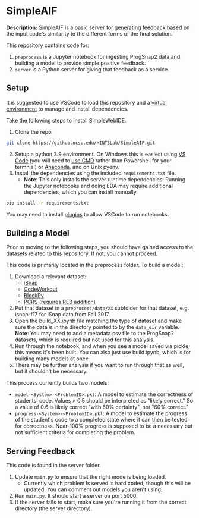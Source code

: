 # SimpleAIF

**Description:** SimpleAIF is a basic server for generating feedback based on the input code's similarity to the different forms of the final solution. 

This repository contains code for:

1. ``preprocess`` is a Jupyter notebook for ingesting ProgSnap2 data and building a model to provide simple positive feedback.
2. ``server`` is a Python server for giving that feedback as a service.

## Setup

It is suggested to use VSCode to load this repository and a [virtual environment](https://code.visualstudio.com/docs/python/environments) to manage and install dependencies.

Take the following steps to install SimpleWebIDE.

1. Clone the repo.
```bash
git clone https://github.ncsu.edu/HINTSLab/SimpleAIF.git
```
2. Setup a python 3.9 environment. On Windows this is easiest using [VS Code](https://code.visualstudio.com/docs/python/environments) (you will need to [use CMD](https://code.visualstudio.com/docs/terminal/profiles) rather than Powershell for your termnial) or [Anaconda](https://conda.io/projects/conda/en/latest/user-guide/tasks/manage-environments.html#activating-an-environment), and on Unix pyenv.
3. Install the dependencies using the included ``requirements.txt`` file. 
   * **Note**: This only installs the server runtime dependencies: Running the Jupyter notebooks and doing EDA may require additional dependencies, which you can install manually.
```bash
pip install -r requirements.txt
```

You may need to install [plugins](https://code.visualstudio.com/blogs/2021/11/08/custom-notebooks) to allow VSCode to run notebooks.

## Building a Model

Prior to moving to the following steps, you should have gained access to the datasets  related to this repository. If not, you cannot proceed.

This code is primarily located in the preprocess folder. To build a model:
1. Download a relevant dataset:
    - [iSnap](https://drive.google.com/drive/folders/1-YmMG3bjvPWwrDMQwL7Iv7Ul20vc9LwX?usp=share_link)
    - [CodeWorkout](https://drive.google.com/drive/u/0/folders/19omPPbv4io84RHjuR2mvdYuZky13sGOH)
    - [BlockPy](https://drive.google.com/drive/u/0/folders/1yJKOHsX36YGiV5pxYlXoftsomVo0cyLi)
    - [PCRS (requires REB addition)](https://drive.google.com/drive/folders/1GHFtyL1oAbbURD5LYw613YaO7_pfKydw?usp=sharing)
2. Put that dataset in a ``preprocess/data/XX`` subfolder for that dataset, e.g. isnap-f17 for iSnap data from Fall 2017.
3. Open the build_XX.ipynb file matching the type of dataset and make sure the data is in the directory pointed to by the `data_dir` variable. **Note**: You may need to add a metadata.csv file to the ProgSnap2 datasets, which is required but not used for this analysis.
4. Run through the notebook, and when you see a model saved via pickle, this means it's been built.  You can also just use build.ipynb, which is for building many models at once.
5. There may be further analysis if you want to run through that as well, but it shouldn't be necessary.

This process currently builds two models:
- ``model-<System>-<ProblemID>.pkl``: A model to estimate the correctness of students' code. Values > 0.5 should be interpreted as "likely correct." So a value of 0.6 is likely correct "with 60% certainty", not "60% correct."
- ``progress-<System>-<ProblemID>.pkl``: A model to estimate the progress of the student's code to a completed state where it can then be tested for correctness. Near-100% progress is supposed to be a necessary but not sufficient criteria for completing the problem.

## Serving Feedback
This code is found in the server folder.
1. Update ``main.py`` to ensure that the right mode is being loaded.
    - Currently which problem is served is hard coded, though this will be updated. You can comment out models you aren't using.
2. Run ``main.py``. It should start a server on port 5000.
3. If the server fails to start, make sure you're running it from the correct directory (the server directory).
